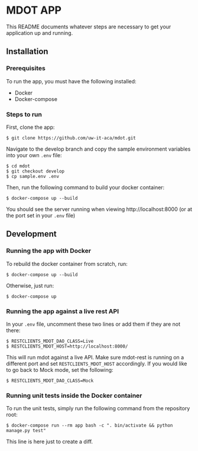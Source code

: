 # MDOT APP #

This README documents whatever steps are necessary to get your application up and running.

## Installation ##

### Prerequisites ###
To run the app, you must have the following installed:
* Docker
* Docker-compose

### Steps to run ###
First, clone the app:

    $ git clone https://github.com/uw-it-aca/mdot.git

Navigate to the develop branch and copy the sample environment variables into your own `.env` file:

    $ cd mdot
    $ git checkout develop
    $ cp sample.env .env

Then, run the following command to build your docker container:

    $ docker-compose up --build

You should see the server running when viewing http://localhost:8000 (or at the port set in your `.env` file)

## Development ##

### Running the app with Docker ###

To rebuild the docker container from scratch, run: 

    $ docker-compose up --build

Otherwise, just run:

    $ docker-compose up



### Running the app against a live rest API ###

In your `.env` file, uncomment these two lines or add them if they are not there:

    $ RESTCLIENTS_MDOT_DAO_CLASS=Live
    $ RESTCLIENTS_MDOT_HOST=http://localhost:8000/

This will run mdot against a live API. Make sure mdot-rest is running on a different port and set `RESTCLIENTS_MDOT_HOST` accordingly. If you would like to go back to Mock mode, set the following:

    $ RESTCLIENTS_MDOT_DAO_CLASS=Mock


### Running unit tests inside the Docker container ###
To run the unit tests, simply run the following command from the repository root:

    $ docker-compose run --rm app bash -c ". bin/activate && python manage.py test"

This line is here just to create a diff.
